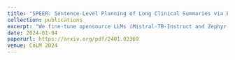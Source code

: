```yaml
---
title: "SPEER: Sentence-Level Planning of Long Clinical Summaries via Embedded Entity Retrieval"
collection: publications
excerpt: "We fine-tune opensource LLMs (Mistral-7B-Instruct and Zephyr-7B-β) on the task and find that they generate incomplete and unfaithful summaries. To increase entity coverage, we train a smaller, encoder-only model to predict salient entities, which are treated as content-plans to guide the LLM. To encourage the LLM to focus on specific mentions in the source notes, we propose SPEER: Sentence-level Planning via Embedded Entity Retrieval. Specifically, we mark each salient entity span with special “{{ }}” boundary tags and instruct the LLM to retrieve marked spans before generating each sentence. Sentence-level planning acts as a form of state tracking in that the model is explicitly recording the entities it uses. We fine-tune Mistral and Zephyr variants on a large-scale, diverse dataset of ~167k in-patient hospital admissions and evaluate on 3 datasets. SPEER shows gains in both coverage and faithfulness metrics over non-guided and guided baselines."
date: 2024-01-04
paperurl: https://arxiv.org/pdf/2401.02369
venue: CoLM 2024
---
```


